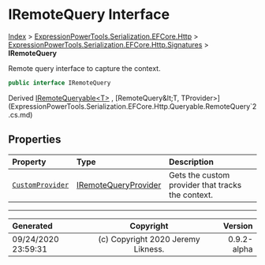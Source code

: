 ﻿# IRemoteQuery Interface

[Index](../index.md) > [ExpressionPowerTools.Serialization.EFCore.Http](ExpressionPowerTools.Serialization.EFCore.Http.a.md) > [ExpressionPowerTools.Serialization.EFCore.Http.Signatures](ExpressionPowerTools.Serialization.EFCore.Http.Signatures.n.md) > **IRemoteQuery**

Remote query interface to capture the context.

```csharp
public interface IRemoteQuery
```

Derived  [IRemoteQueryable&lt;T>](ExpressionPowerTools.Serialization.EFCore.Http.Signatures.IRemoteQueryable`1.i.md) ,  [RemoteQuery&lt;T, TProvider>](ExpressionPowerTools.Serialization.EFCore.Http.Queryable.RemoteQuery`2.cs.md) 

## Properties

| Property | Type | Description |
| :-- | :-- | :-- |
| [`CustomProvider`](ExpressionPowerTools.Serialization.EFCore.Http.Signatures.IRemoteQuery.CustomProvider.prop.md) | [IRemoteQueryProvider](ExpressionPowerTools.Serialization.EFCore.Http.Signatures.IRemoteQueryProvider.i.md) | Gets the custom provider that tracks the context. |


---

| Generated | Copyright | Version |
| :-- | :-: | --: |
| 09/24/2020 23:59:31 | (c) Copyright 2020 Jeremy Likness. | 0.9.2-alpha |
